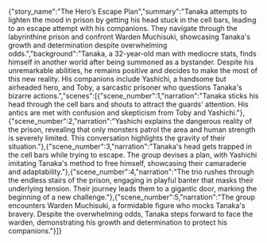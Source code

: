{"story_name":"The Hero’s Escape Plan","summary":"Tanaka attempts to lighten the mood in prison by getting his head stuck in the cell bars, leading to an escape attempt with his companions. They navigate through the labyrinthine prison and confront Warden Muchisuki, showcasing Tanaka's growth and determination despite overwhelming odds.","background":"Tanaka, a 32-year-old man with mediocre stats, finds himself in another world after being summoned as a bystander. Despite his unremarkable abilities, he remains positive and decides to make the most of this new reality. His companions include Yashichi, a handsome but airheaded hero, and Toby, a sarcastic prisoner who questions Tanaka's bizarre actions.","scenes":[{"scene_number":1,"narration":"Tanaka sticks his head through the cell bars and shouts to attract the guards' attention. His antics are met with confusion and skepticism from Toby and Yashichi."},{"scene_number":2,"narration":"Yashichi explains the dangerous reality of the prison, revealing that only monsters patrol the area and human strength is severely limited. This conversation highlights the gravity of their situation."},{"scene_number":3,"narration":"Tanaka's head gets trapped in the cell bars while trying to escape. The group devises a plan, with Yashichi imitating Tanaka's method to free himself, showcasing their camaraderie and adaptability."},{"scene_number":4,"narration":"The trio rushes through the endless stairs of the prison, engaging in playful banter that masks their underlying tension. Their journey leads them to a gigantic door, marking the beginning of a new challenge."},{"scene_number":5,"narration":"The group encounters Warden Muchisuki, a formidable figure who mocks Tanaka's bravery. Despite the overwhelming odds, Tanaka steps forward to face the warden, demonstrating his growth and determination to protect his companions."}]}